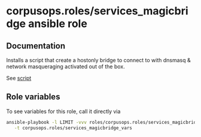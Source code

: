 # corpusops.roles/services_magicbridge ansible role
## Documentation

Installs a script that create a hostonly bridge to connect to with dnsmasq & network masqueraging activated out of the box.

See [script](./templates/usr/bin/cops_magicbridge.sh)

## Role variables
To see variables for this role, call it directly via
```bash
ansible-playbook -l LIMIT -vvv roles/corpusops.roles/services_magicbridge/role.yml \
   -t corpusops.roles/services_magicbridge_vars
```
